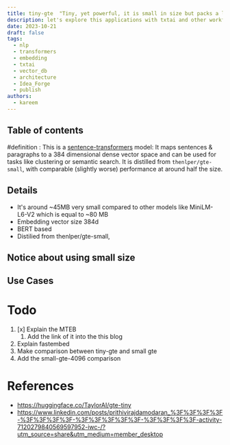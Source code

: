 ```yaml
---
title: tiny-gte  "Tiny, yet powerful, it is small in size but packs a lot of power."
description: let's explore this applications with txtai and other workflow with some notes and future directions
date: 2023-10-21
draft: false
tags:
  - nlp
  - transformers
  - embedding
  - txtai
  - vector_db
  - architecture
  - Idea_Forge
  - publish
authors:
  - kareem
---
```


## Table of contents

#definition : This is a [sentence-transformers](https://www.sbert.net/) model: It maps sentences & paragraphs to a 384 dimensional dense vector space and can be used for tasks like clustering or semantic search. It is distilled from `thenlper/gte-small`, with comparable (slightly worse) performance at around half the size.

## Details

- It's around ~45MB very small compared to other models like MiniLM-L6-V2 which is equal to ~80 MB
- Embedding vector size 384d
- BERT based
- Distilied from thenlper/gte-small,

## Notice about using small size

## Use Cases

# Todo

1. [x] Explain the MTEB
   1. Add the link of it into the this blog
2. Explain fastembed
3. Make comparison between tiny-gte and small gte
4. Add the small-gte-4096 comparison

# References

- https://huggingface.co/TaylorAI/gte-tiny
- https://www.linkedin.com/posts/prithivirajdamodaran_%3F%3F%3F%3F-%3F%3F%3F%3F-%3F%3F%3F%3F%3F-%3F%3F%3F%3F-activity-7120279840569597952-iwc-/?utm_source=share&utm_medium=member_desktop
